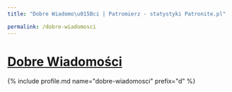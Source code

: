 ```yaml
---
title: "Dobre Wiadomo\u015Bci | Patromierz - statystyki Patronite.pl"

permalink: /dobre-wiadomosci
---
```


# [Dobre Wiadomości](https://patronite.pl/dobre-wiadomosci)

{% include profile.md name="dobre-wiadomosci" prefix="d" %}
